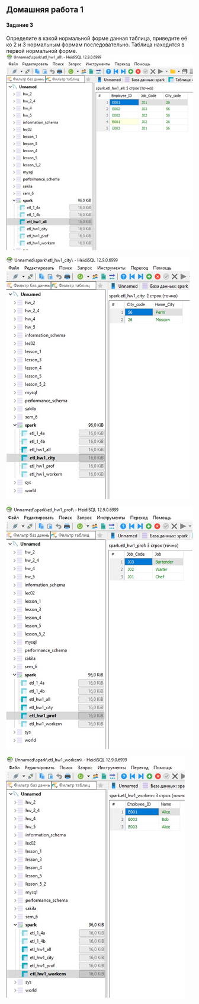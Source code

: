 ## Домашняя работа 1
#### Задание 3
Определите в какой нормальной форме данная таблица, приведите её ко 2 и 3 нормальным формам последовательно.
Таблица находится в первой нормальной форме.
![all](all.jpg)

![city](city.jpg)

![prof](prof.jpg)

![worker](worker.jpg)
